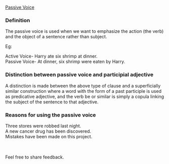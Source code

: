 [Passive Voice](https://Prayuja-Teli.github.io/Blog/PassiveVoice)

### Definition<br/>
The passive voice is used when we want to emphasize the action (the verb) and the object of a sentence rather than subject.<br/>

Eg: <br/>

Active Voice-
Harry ate six shrimp at dinner.<br/>
Passive Voice-
At dinner, six shrimp were eaten by Harry.<br/>

### Distinction between passive voice and participial adjective<br/>

A distinction is made between the above type of clause and a superficially similar construction where a word with the form of a past participle is used as predicative adjective, and the verb be or similar is simply a copula linking the subject of the sentence to that adjective.<br/>

### Reasons for using the passive voice

Three stores were robbed last night.<br/>
A new cancer drug has been discovered.<br/>
Mistakes have been made on this project.<br/><br/><br/>

Feel free to share feedback.
